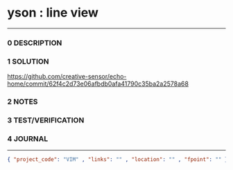 # yson : line view
--------------------------------
### 0 DESCRIPTION


### 1 SOLUTION

https://github.com/creative-sensor/echo-home/commit/62f4c2d73e06afbdb0afa41790c35ba2a2578a68

### 2 NOTES


### 3 TEST/VERIFICATION


### 4 JOURNAL



--------------------------------
```json
{ "project_code": "VIM" , "links": "" , "location": "" , "fpoint": "" }
```
